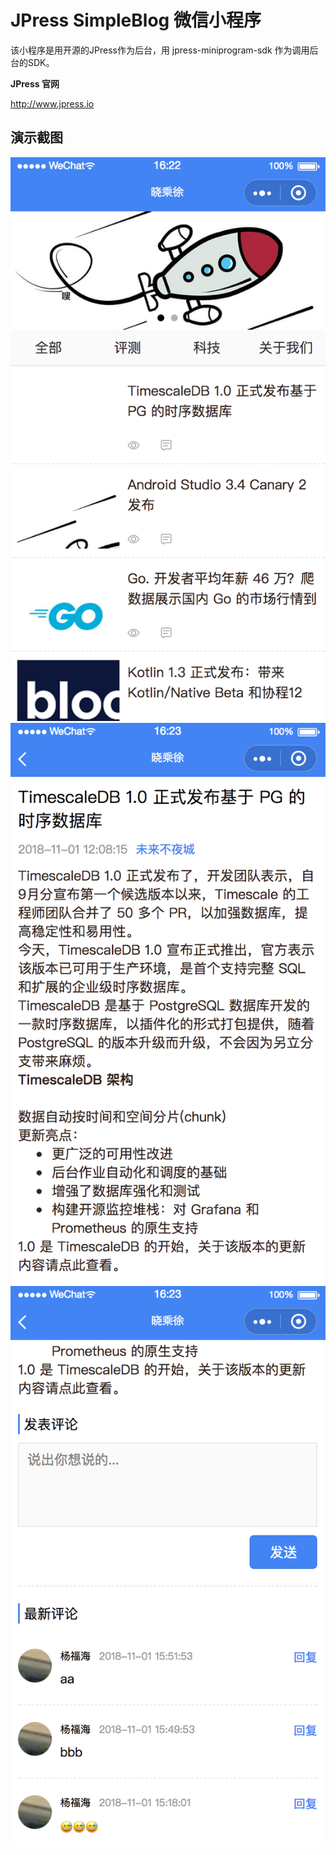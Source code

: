 # JPress SimpleBlog 微信小程序

该小程序是用开源的JPress作为后台，用 jpress-miniprogram-sdk 作为调用后台的SDK。

**JPress 官网**

http://www.jpress.io





## 演示截图
![](./doc/images/s001.png)
![](./doc/images/s002.png)
![](./doc/images/s003.png)

